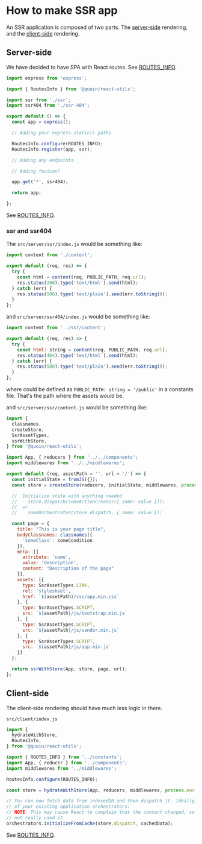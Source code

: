 # How to make SSR app

An SSR application is composed of two parts. The [server-side](#server-side)
rendering, and the [client-side](#client-side) rendering.

## Server-side <a name="server-side"></a>

We have decided to have SPA with React routes.
See [ROUTES_INFO](routes-info.md).

```javascript
import express from 'express';

import { RoutesInfo } from '@quoin/react-utils';

import ssr from './ssr';
import ssr404 from './ssr-404';

export default () => {
  const app = express();

  // Adding your express.static() paths

  RoutesInfo.configure(ROUTES_INFO);
  RoutesInfo.register(app, ssr);

  // Adding any endpoints.

  // Adding favicon?

  app.get('*', ssr404);

  return app;

};
```

See [ROUTES_INFO](routes-info.md).


### ssr and ssr404

The `src/server/ssr/index.js` would be something like:

```javascript
import content from './content';

export default (req, res) => {
  try {
    const html = content(req, PUBLIC_PATH, req.url);
    res.status(200).type('text/html').send(html);
  } catch (err) {
    res.status(500).type('text/plain').send(err.toString());
  }
};
```

and `src/server/ssr404/index.js` would be something like:

```javascript
import content from '../ssr/content';

export default (req, res) => {
  try {
    const html: string = content(req, PUBLIC_PATH, req.url);
    res.status(404).type('text/html').send(html);
  } catch (err) {
    res.status(500).type('text/plain').send(err.toString());
  }
};
```

where could be defined as `PUBLIC_PATH: string = '/public'` in a constants file.
That's the path where the assets would be.

and `src/server/ssr/content.js` would be something like:

```javascript
import {
  classnames,
  createStore,
  SsrAssetTypes,
  ssrWithStore,
} from '@quoin/react-utils';

import App, { reducers } from '../../components';
import middlewares from '../../middlewares';

export default (req, assetPath = '', url = '/') => {
  const initialState = fromJS({});
  const store = createStore(reducers, initialState, middlewares, process.env.NODE_ENV === 'development');

  //  Initialize state with anything needed
  //    store.dispatch(someActionCreator({ some: value }));
  //  or
  //    someOrchestrator(store.dispatch, { some: value });

  const page = {
    title: "This is your page title",
    bodyClassnames: classnames({
      'someClass': someCondition
    }),
    meta: [{
      attribute: 'name',
      value: 'description',
      content: "Description of the page"
    }],
    assets: [{
      type: SsrAssetTypes.LINK,
      rel: 'stylesheet',
      href: `${assetPath}/css/app.min.css`
    }, {
      type: SsrAssetTypes.SCRIPT,
      src: `${assetPath}/js/bootstrap.min.js`
    }, {
      type: SsrAssetTypes.SCRIPT,
      src: `${assetPath}/js/vendor.min.js`
    }, {
      type: SsrAssetTypes.SCRIPT,
      src: `${assetPath}/js/app.min.js`
    }]
  };

  return ssrWithStore(App, store, page, url);
};
```


## Client-side <a name="client-side"></a>

The client-side rendering should have much less logic in there.

`src/client/index.js`

```javascript
import {
  hydrateWithStore,
  RoutesInfo,
} from '@quoin/react-utils';

import { ROUTES_INFO } from '../constants';
import App, { reducer } from '../components';
import middlewares from '../middlewares';

RoutesInfo.configure(ROUTES_INFO);

const store = hydrateWithStore(App, reducers, middlewares, process.env.NODE_ENV === 'development');

// You can now fetch data from indexedDB and then dispatch it. Ideally, use one
// of your existing application orchestrators.
// NOTE: This may cause React to complain that the content changed, so I have
// not really used it.
orchestrators.initializeFromCache(store.dispatch, cachedData);
```

See [ROUTES_INFO](routes-info.md).
